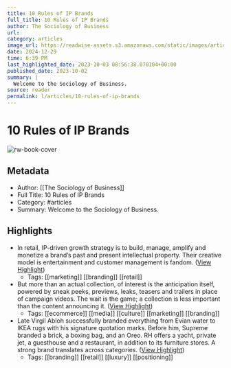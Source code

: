 ```yaml
---
title: 10 Rules of IP Brands
full_title: 10 Rules of IP Brands
author: The Sociology of Business
url: 
category: articles
image_url: https://readwise-assets.s3.amazonaws.com/static/images/article4.6bc1851654a0.png
date: 2024-12-29
time: 6:39 PM
last_highlighted_date: 2023-10-03 08:56:38.070104+00:00
published_date: 2023-10-02
summary: |
  Welcome to the Sociology of Business.
source: reader
permalink: l/articles/10-rules-of-ip-brands
---
```

# 10 Rules of IP Brands

![rw-book-cover](https://readwise-assets.s3.amazonaws.com/static/images/article4.6bc1851654a0.png)

## Metadata
- Author: [[The Sociology of Business]]
- Full Title: 10 Rules of IP Brands
- Category: #articles
- Summary: Welcome to the Sociology of Business.

## Highlights
- In retail, IP-driven growth strategy is to build, manage, amplify and monetize a brand’s past and present intellectual property. Their creative model is entertainment and customer management is fandom. ([View Highlight](https://read.readwise.io/read/01hbtbxxyen2b83byj3x3js0pz))
    - Tags: [[marketing]] [[branding]] [[retail]] 
- But more than an actual collection, of interest is the anticipation itself, powered by sneak peeks, previews, leaks, teasers and trailers in place of campaign videos. The wait is the game; a collection is less important than the content announcing it. ([View Highlight](https://read.readwise.io/read/01hbtbz75ys3gd89ths1jxzap9))
    - Tags: [[ecommerce]] [[media]] [[culture]] [[marketing]] [[branding]] 
- Late Virgil Abloh successfully branded everything from Evian water to IKEA rugs with his signature quotation marks. Before him, Supreme branded a brick, a boxing bag, and an Oreo. RH offers a yacht, private jet, a guesthouse and a restaurant, in addition to its furniture stores. A strong brand translates across categories. ([View Highlight](https://read.readwise.io/read/01hbtc1sw9rhtc2p8xkrpwgn3t))
    - Tags: [[branding]] [[retail]] [[luxury]] [[positioning]] 


